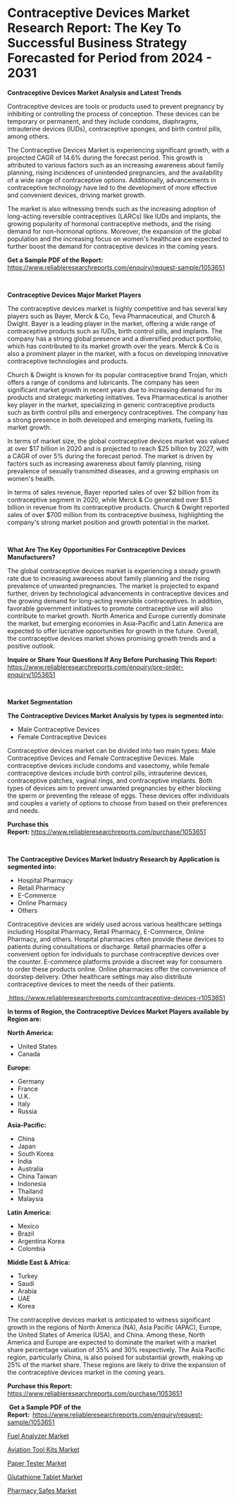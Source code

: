 <p><h1>Contraceptive Devices Market Research Report: The Key To Successful Business Strategy Forecasted for Period from 2024 - 2031</h1></p><p><strong>Contraceptive Devices Market Analysis and Latest Trends</strong></p>
<p><p>Contraceptive devices are tools or products used to prevent pregnancy by inhibiting or controlling the process of conception. These devices can be temporary or permanent, and they include condoms, diaphragms, intrauterine devices (IUDs), contraceptive sponges, and birth control pills, among others.</p><p>The Contraceptive Devices Market is experiencing significant growth, with a projected CAGR of 14.6% during the forecast period. This growth is attributed to various factors such as an increasing awareness about family planning, rising incidences of unintended pregnancies, and the availability of a wide range of contraceptive options. Additionally, advancements in contraceptive technology have led to the development of more effective and convenient devices, driving market growth.</p><p>The market is also witnessing trends such as the increasing adoption of long-acting reversible contraceptives (LARCs) like IUDs and implants, the growing popularity of hormonal contraceptive methods, and the rising demand for non-hormonal options. Moreover, the expansion of the global population and the increasing focus on women's healthcare are expected to further boost the demand for contraceptive devices in the coming years.</p></p>
<p><strong>Get a Sample PDF of the Report:&nbsp;</strong> <a href="https://www.reliableresearchreports.com/enquiry/request-sample/1053651">https://www.reliableresearchreports.com/enquiry/request-sample/1053651</a></p>
<p>&nbsp;</p>
<p><strong>Contraceptive Devices Major Market Players</strong></p>
<p><p>The contraceptive devices market is highly competitive and has several key players such as Bayer, Merck & Co, Teva Pharmaceutical, and Church & Dwight. Bayer is a leading player in the market, offering a wide range of contraceptive products such as IUDs, birth control pills, and implants. The company has a strong global presence and a diversified product portfolio, which has contributed to its market growth over the years. Merck & Co is also a prominent player in the market, with a focus on developing innovative contraceptive technologies and products.</p><p>Church & Dwight is known for its popular contraceptive brand Trojan, which offers a range of condoms and lubricants. The company has seen significant market growth in recent years due to increasing demand for its products and strategic marketing initiatives. Teva Pharmaceutical is another key player in the market, specializing in generic contraceptive products such as birth control pills and emergency contraceptives. The company has a strong presence in both developed and emerging markets, fueling its market growth.</p><p>In terms of market size, the global contraceptive devices market was valued at over $17 billion in 2020 and is projected to reach $25 billion by 2027, with a CAGR of over 5% during the forecast period. The market is driven by factors such as increasing awareness about family planning, rising prevalence of sexually transmitted diseases, and a growing emphasis on women's health.</p><p>In terms of sales revenue, Bayer reported sales of over $2 billion from its contraceptive segment in 2020, while Merck & Co generated over $1.5 billion in revenue from its contraceptive products. Church & Dwight reported sales of over $700 million from its contraceptive business, highlighting the company's strong market position and growth potential in the market.</p></p>
<p>&nbsp;</p>
<p><strong>What Are The Key Opportunities For Contraceptive Devices Manufacturers?</strong></p>
<p><p>The global contraceptive devices market is experiencing a steady growth rate due to increasing awareness about family planning and the rising prevalence of unwanted pregnancies. The market is projected to expand further, driven by technological advancements in contraceptive devices and the growing demand for long-acting reversible contraceptives. In addition, favorable government initiatives to promote contraceptive use will also contribute to market growth. North America and Europe currently dominate the market, but emerging economies in Asia-Pacific and Latin America are expected to offer lucrative opportunities for growth in the future. Overall, the contraceptive devices market shows promising growth trends and a positive outlook.</p></p>
<p><strong>Inquire or Share Your Questions If Any Before Purchasing This Report:</strong> <a href="https://www.reliableresearchreports.com/enquiry/pre-order-enquiry/1053651">https://www.reliableresearchreports.com/enquiry/pre-order-enquiry/1053651</a></p>
<p>&nbsp;</p>
<p><strong>Market Segmentation</strong></p>
<p><strong>The Contraceptive Devices Market Analysis by types is segmented into:</strong></p>
<p><ul><li>Male Contraceptive Devices</li><li>Female Contraceptive Devices</li></ul></p>
<p><p>Contraceptive devices market can be divided into two main types: Male Contraceptive Devices and Female Contraceptive Devices. Male contraceptive devices include condoms and vasectomy, while female contraceptive devices include birth control pills, intrauterine devices, contraceptive patches, vaginal rings, and contraceptive implants. Both types of devices aim to prevent unwanted pregnancies by either blocking the sperm or preventing the release of eggs. These devices offer individuals and couples a variety of options to choose from based on their preferences and needs.</p></p>
<p><strong>Purchase this Report:&nbsp;</strong><a href="https://www.reliableresearchreports.com/purchase/1053651">https://www.reliableresearchreports.com/purchase/1053651</a></p>
<p>&nbsp;</p>
<p><strong>The Contraceptive Devices Market Industry Research by Application is segmented into:</strong></p>
<p><ul><li>Hospital Pharmacy</li><li>Retail Pharmacy</li><li>E-Commerce</li><li>Online Pharmacy</li><li>Others</li></ul></p>
<p><p>Contraceptive devices are widely used across various healthcare settings including Hospital Pharmacy, Retail Pharmacy, E-Commerce, Online Pharmacy, and others. Hospital pharmacies often provide these devices to patients during consultations or discharge. Retail pharmacies offer a convenient option for individuals to purchase contraceptive devices over the counter. E-commerce platforms provide a discreet way for consumers to order these products online. Online pharmacies offer the convenience of doorstep delivery. Other healthcare settings may also distribute contraceptive devices to meet the needs of their patients.</p></p>
<p><a href="https://www.reliableresearchreports.com/contraceptive-devices-r1053651">&nbsp;https://www.reliableresearchreports.com/contraceptive-devices-r1053651</a></p>
<p><strong>In terms of Region, the Contraceptive Devices Market Players available by Region are:</strong></p>
<p>
    <p> <strong> North America: </strong>
        <ul>
            <li>United States</li>
            <li>Canada</li>
        </ul>
        </p> 
    <p> <strong> Europe: </strong>
        <ul>
            <li>Germany</li>
            <li>France</li>
            <li>U.K.</li>
            <li>Italy</li>
            <li>Russia</li>
        </ul>
        </p> 
    <p> <strong> Asia-Pacific: </strong>
        <ul>
            <li>China</li>
            <li>Japan</li>
            <li>South Korea</li>
            <li>India</li>
            <li>Australia</li>
            <li>China Taiwan</li>
            <li>Indonesia</li>
            <li>Thailand</li>
            <li>Malaysia</li>
        </ul>
        </p> 
    <p> <strong> Latin America: </strong>
        <ul>
            <li>Mexico</li>
            <li>Brazil</li>
            <li>Argentina Korea</li>
            <li>Colombia</li>
        </ul>
        </p> 
    <p> <strong> Middle East & Africa: </strong>
        <ul>
            <li>Turkey</li>
            <li>Saudi</li>
            <li>Arabia</li>
            <li>UAE</li>
            <li>Korea</li>
        </ul>
    </p>
    </p>
<p><p>The contraceptive devices market is anticipated to witness significant growth in the regions of North America (NA), Asia Pacific (APAC), Europe, the United States of America (USA), and China. Among these, North America and Europe are expected to dominate the market with a market share percentage valuation of 35% and 30% respectively. The Asia Pacific region, particularly China, is also poised for substantial growth, making up 25% of the market share. These regions are likely to drive the expansion of the contraceptive devices market in the coming years.</p></p>
<p><strong>Purchase this Report: </strong><a href="https://www.reliableresearchreports.com/purchase/1053651">https://www.reliableresearchreports.com/purchase/1053651</a></p>
<p>&nbsp;<strong>Get a Sample PDF of the Report:&nbsp;&nbsp;</strong><a href="https://www.reliableresearchreports.com/enquiry/request-sample/1053651">https://www.reliableresearchreports.com/enquiry/request-sample/1053651</a></p>
<p><strong></strong></p>
<p><p><a href="https://medium.com/@emiliomartelli542/fuel-analyzer-market-trends-a-detailed-study-of-its-market-segmentation-and-analyzing-the-bb9633dca20b">Fuel Analyzer Market</a></p><p><a href="https://medium.com/@colin.burgess8756/global-aviation-tool-kits-market-sector-types-applications-market-player-strategies-regional-0a4c3dc625f9">Aviation Tool Kits Market</a></p><p><a href="https://medium.com/@darrensipes2023/paper-tester-market-a-global-and-regional-analysis-focus-on-region-country-level-analysis-and-9dbb342eac09">Paper Tester Market</a></p><p><a href="https://github.com/mauripalmi/Market-Research-Report-List-5/blob/main/glutathione-tablet-market.md">Glutathione Tablet Market</a></p><p><a href="https://github.com/gulaimolin/Market-Research-Report-List-6/blob/main/pharmacy-safes-market.md">Pharmacy Safes Market</a></p></p>